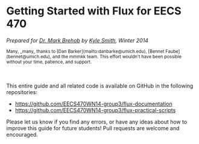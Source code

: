 Getting Started with Flux for EECS 470
======================================

_Prepared for [Dr. Mark Brehob](mailto:brehob@umich.edu) by [Kyle Smith](mailto:kylebs@umich.edu), Winter 2014_


<small>
Many, _many_ thanks to [Dan Barker](mailto:danbarke@umich.edu),
[Bennet Faube](bennet@umich.edu), and the mmmkk team. This effort wouldn't have
been possible without your time, patience, and support.
</small>

<br><br>
This entire guide and all related code is available on GitHub in the following repositories:
- <https://github.com/EECS470WN14-group3/flux-documentation>
- <https://github.com/EECS470WN14-group3/flux-practical-scripts>

Please let us know if you find any errors, or have any ideas about how to
improve this guide for future students! Pull requests are welcome and
encouraged.
